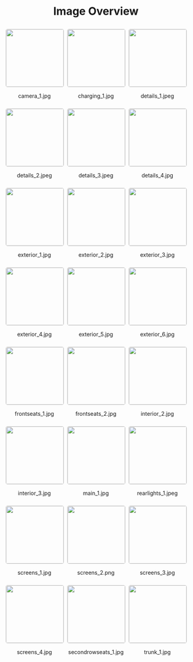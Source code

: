 <style>
    .image-gallery {
        display: flex;
        flex-wrap: wrap;
        gap: 10px;
        justify-content: center;
        padding: 10px;
    }
    .image-gallery img {
        width: 150px;
        height: auto;
        border: 1px solid #ddd;
        border-radius: 5px;
    }
    .image-gallery div {
        flex: 1 1 calc(33.333% - 20px); /* Three images per row on large screens */
        max-width: 150px;
        text-align: center;
    }
    @media (max-width: 768px) {
        .image-gallery div {
            flex: 1 1 calc(50% - 20px); /* Two images per row on medium screens */
        }
    }
    @media (max-width: 480px) {
        .image-gallery div {
            flex: 1 1 100%; /* One image per row on small screens */
        }
    }
</style>
<h1 style ="text-align: center;"> Image Overview </h1> <div class="image-gallery">
<div>
<img src="https://media.evkx.net/multimedia/models/lancia/ypsilon/ypsilon/camera_1_st.jpg">
<p>camera_1.jpg</p>
</div>
<div>
<img src="https://media.evkx.net/multimedia/models/lancia/ypsilon/ypsilon/charging_1_st.jpg">
<p>charging_1.jpg</p>
</div>
<div>
<img src="https://media.evkx.net/multimedia/models/lancia/ypsilon/ypsilon/details_1_st.jpeg">
<p>details_1.jpeg</p>
</div>
<div>
<img src="https://media.evkx.net/multimedia/models/lancia/ypsilon/ypsilon/details_2_st.jpeg">
<p>details_2.jpeg</p>
</div>
<div>
<img src="https://media.evkx.net/multimedia/models/lancia/ypsilon/ypsilon/details_3_st.jpeg">
<p>details_3.jpeg</p>
</div>
<div>
<img src="https://media.evkx.net/multimedia/models/lancia/ypsilon/ypsilon/details_4_st.jpg">
<p>details_4.jpg</p>
</div>
<div>
<img src="https://media.evkx.net/multimedia/models/lancia/ypsilon/ypsilon/exterior_1_st.jpg">
<p>exterior_1.jpg</p>
</div>
<div>
<img src="https://media.evkx.net/multimedia/models/lancia/ypsilon/ypsilon/exterior_2_st.jpg">
<p>exterior_2.jpg</p>
</div>
<div>
<img src="https://media.evkx.net/multimedia/models/lancia/ypsilon/ypsilon/exterior_3_st.jpg">
<p>exterior_3.jpg</p>
</div>
<div>
<img src="https://media.evkx.net/multimedia/models/lancia/ypsilon/ypsilon/exterior_4_st.jpg">
<p>exterior_4.jpg</p>
</div>
<div>
<img src="https://media.evkx.net/multimedia/models/lancia/ypsilon/ypsilon/exterior_5_st.jpg">
<p>exterior_5.jpg</p>
</div>
<div>
<img src="https://media.evkx.net/multimedia/models/lancia/ypsilon/ypsilon/exterior_6_st.jpg">
<p>exterior_6.jpg</p>
</div>
<div>
<img src="https://media.evkx.net/multimedia/models/lancia/ypsilon/ypsilon/frontseats_1_st.jpg">
<p>frontseats_1.jpg</p>
</div>
<div>
<img src="https://media.evkx.net/multimedia/models/lancia/ypsilon/ypsilon/frontseats_2_st.jpg">
<p>frontseats_2.jpg</p>
</div>
<div>
<img src="https://media.evkx.net/multimedia/models/lancia/ypsilon/ypsilon/interior_2_st.jpg">
<p>interior_2.jpg</p>
</div>
<div>
<img src="https://media.evkx.net/multimedia/models/lancia/ypsilon/ypsilon/interior_3_st.jpg">
<p>interior_3.jpg</p>
</div>
<div>
<img src="https://media.evkx.net/multimedia/models/lancia/ypsilon/ypsilon/main_1_st.jpg">
<p>main_1.jpg</p>
</div>
<div>
<img src="https://media.evkx.net/multimedia/models/lancia/ypsilon/ypsilon/rearlights_1_st.jpeg">
<p>rearlights_1.jpeg</p>
</div>
<div>
<img src="https://media.evkx.net/multimedia/models/lancia/ypsilon/ypsilon/screens_1_st.jpg">
<p>screens_1.jpg</p>
</div>
<div>
<img src="https://media.evkx.net/multimedia/models/lancia/ypsilon/ypsilon/screens_2_st.png">
<p>screens_2.png</p>
</div>
<div>
<img src="https://media.evkx.net/multimedia/models/lancia/ypsilon/ypsilon/screens_3_st.jpg">
<p>screens_3.jpg</p>
</div>
<div>
<img src="https://media.evkx.net/multimedia/models/lancia/ypsilon/ypsilon/screens_4_st.jpg">
<p>screens_4.jpg</p>
</div>
<div>
<img src="https://media.evkx.net/multimedia/models/lancia/ypsilon/ypsilon/secondrowseats_1_st.jpg">
<p>secondrowseats_1.jpg</p>
</div>
<div>
<img src="https://media.evkx.net/multimedia/models/lancia/ypsilon/ypsilon/trunk_1_st.jpg">
<p>trunk_1.jpg</p>
</div>
</div>
